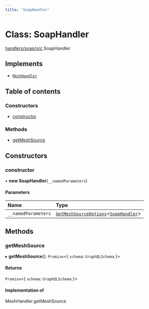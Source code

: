 ```yaml
---
title: 'SoapHandler'
---
```


# Class: SoapHandler

[handlers/soap/src](../modules/handlers_soap_src).SoapHandler

## Implements

- [`MeshHandler`](/docs/api/interfaces/types_src.MeshHandler)

## Table of contents

### Constructors

- [constructor](handlers_soap_src.SoapHandler#constructor)

### Methods

- [getMeshSource](handlers_soap_src.SoapHandler#getmeshsource)

## Constructors

### constructor

• **new SoapHandler**(`__namedParameters`)

#### Parameters

| Name | Type |
| :------ | :------ |
| `__namedParameters` | [`GetMeshSourceOptions`](../modules/types_src#getmeshsourceoptions)<[`SoapHandler`](/docs/api/interfaces/types_src.YamlConfig.SoapHandler)\> |

## Methods

### getMeshSource

▸ **getMeshSource**(): `Promise`<{ `schema`: `GraphQLSchema`  }\>

#### Returns

`Promise`<{ `schema`: `GraphQLSchema`  }\>

#### Implementation of

MeshHandler.getMeshSource
